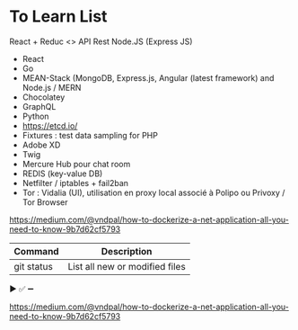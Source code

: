 # To Learn List

React + Reduc <> API Rest Node.JS (Express JS)

* React
* Go
* MEAN-Stack (MongoDB, Express.js, Angular (latest framework) and Node.js / MERN
* Chocolatey
* GraphQL
* Python
* https://etcd.io/
* Fixtures : test data sampling for PHP
* Adobe XD
* Twig
* Mercure Hub pour chat room
* REDIS (key-value DB)
* Netfilter / iptables + fail2ban
* Tor : Vidalia (UI), utilisation en proxy local associé à Polipo ou Privoxy / Tor Browser

https://medium.com/@vndpal/how-to-dockerize-a-net-application-all-you-need-to-know-9b7d62cf5793

| Command | Description |
| --- | --- |
| git status | List all new or modified files |
:arrow_forward:
:white_check_mark:
:heavy_minus_sign:

https://medium.com/@vndpal/how-to-dockerize-a-net-application-all-you-need-to-know-9b7d62cf5793
